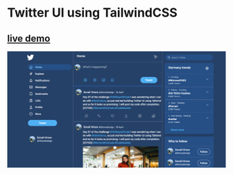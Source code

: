 # Twitter UI using TailwindCSS

## [live demo](https://codepen.io/sonali-hirave/pen/qBOKBXb)

<p align="center">
<img src="/twitter-demo.png">
</p>
